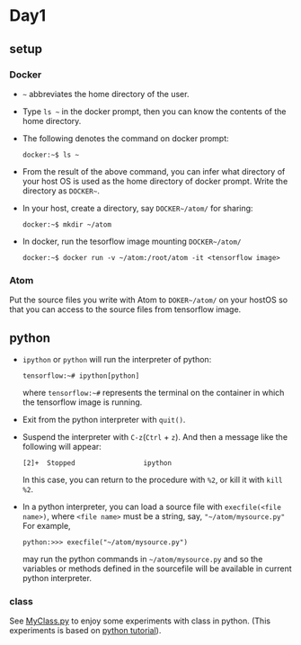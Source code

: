 # Day1



## setup

###  Docker

* `~` abbreviates the home directory of the user.

* Type `ls ~` in the docker prompt, then you can know the contents of
  the home directory.

* The following denotes the command on docker prompt:
  
  ```
  docker:~$ ls ~
  ```

* From the result of the above command, you can infer what directory
  of your host OS is used as the home directory of docker prompt.
  Write the directory as `DOCKER~`.
  
* In your host, create a directory, say `DOCKER~/atom/` for sharing:
  
  ```
  docker:~$ mkdir ~/atom
  ```
  
* In docker, run the tesorflow image mounting `DOCKER~/atom/`
  
  ```
  docker:~$ docker run -v ~/atom:/root/atom -it <tensorflow image>
  ```
  

### Atom

Put the source files you write with Atom to `DOKER~/atom/` on your
hostOS so that you can access to the source files from tensorflow
image.


## python


* `ipython` or `python` will run the interpreter of python:
  
  ```
  tensorflow:~# ipython[python]
  ```
  
  where `tensorflow:~#` represents the terminal on the container in
  which the tensorflow image is running.

* Exit from the python interpreter with `quit()`.

* Suspend the interpreter with `C-z`(`Ctrl` + `z`).
  And then a message like the following will appear:
  
  ```
  [2]+  Stopped                 ipython
  ```
  
  In this case, you can return to the procedure with `%2`, or kill it
  with `kill %2`.

* In a python interpreter, you can load a source file with 
  `execfile(<file name>)`, where `<file name>` must be a string,
  say, `"~/atom/mysource.py"` For example,
  
  ```
  python:>>> execfile("~/atom/mysource.py")
  ```
  
  may run the python commands in `~/atom/mysource.py` and so the
  variables or methods defined in the sourcefile will be available
  in current python interpreter.


### class

See [MyClass.py](./MyClass.py "MyClass.py") to enjoy some experiments
with class in python.
(This experiments is based on [python tutorial](
https://docs.python.org/3/tutorial/classes.html "class")).
